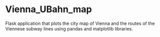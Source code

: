 # Vienna_UBahn_map
Flask application that plots the city map of Vienna and the routes of the Viennese subway lines using pandas and matplotlib libraries.
